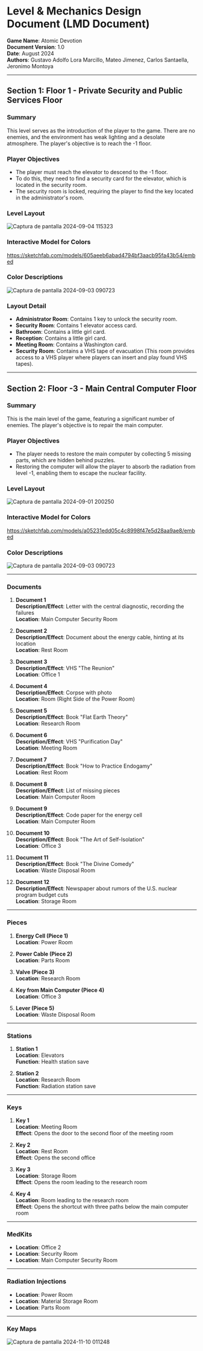 # Level & Mechanics Design Document (LMD Document)

**Game Name**: Atomic Devotion  
**Document Version**: 1.0  
**Date**: August 2024  
**Authors**: Gustavo Adolfo Lora Marcillo, Mateo Jimenez, Carlos Santaella, Jeronimo Montoya

---

## Section 1: Floor 1 - Private Security and Public Services Floor

### Summary
This level serves as the introduction of the player to the game. There are no enemies, and the environment has weak lighting and a desolate atmosphere. The player's objective is to reach the -1 floor.

### Player Objectives
- The player must reach the elevator to descend to the -1 floor.
- To do this, they need to find a security card for the elevator, which is located in the security room.
- The security room is locked, requiring the player to find the key located in the administrator's room.

### Level Layout

![Captura de pantalla 2024-09-04 115323](https://github.com/user-attachments/assets/296816ca-1fa9-4b4e-9b70-67f75531c2ac)



### Interactive Model for Colors
https://sketchfab.com/models/605aeeb6abad4794bf3aacb95fa43b54/embed

### Color Descriptions

![Captura de pantalla 2024-09-03 090723](https://github.com/user-attachments/assets/29de781a-bb63-4733-a06d-f5c39858145a)

### Layout Detail
- **Administrator Room**: Contains 1 key to unlock the security room.
- **Security Room**: Contains 1 elevator access card.
- **Bathroom**: Contains a little girl card.
- **Reception**: Contains a little girl card.
- **Meeting Room**: Contains a Washington card.
- **Security Room**: Contains a VHS tape of evacuation (This room provides access to a VHS player where players can insert and play found VHS tapes).

---

## Section 2: Floor -3 - Main Central Computer Floor

### Summary
This is the main level of the game, featuring a significant number of enemies. The player's objective is to repair the main computer.

### Player Objectives
- The player needs to restore the main computer by collecting 5 missing parts, which are hidden behind puzzles.
- Restoring the computer will allow the player to absorb the radiation from level -1, enabling them to escape the nuclear facility.

  
### Level Layout

![Captura de pantalla 2024-09-01 200250](https://github.com/user-attachments/assets/c7228d9f-99ec-4485-8baf-982e922fbae5)

### Interactive Model for Colors

https://sketchfab.com/models/a05231edd05c4c8998f47e5d28aa9ae8/embed



### Color Descriptions

![Captura de pantalla 2024-09-03 090723](https://github.com/user-attachments/assets/29de781a-bb63-4733-a06d-f5c39858145a)

---


### Documents

1. **Document 1**  
   **Description/Effect**: Letter with the central diagnostic, recording the failures  
   **Location**: Main Computer Security Room

2. **Document 2**  
   **Description/Effect**: Document about the energy cable, hinting at its location  
   **Location**: Rest Room

3. **Document 3**  
   **Description/Effect**: VHS "The Reunion"  
   **Location**: Office 1

4. **Document 4**  
   **Description/Effect**: Corpse with photo  
   **Location**: Room (Right Side of the Power Room)

5. **Document 5**  
   **Description/Effect**: Book "Flat Earth Theory"  
   **Location**: Research Room

6. **Document 6**  
   **Description/Effect**: VHS "Purification Day"  
   **Location**: Meeting Room

7. **Document 7**  
   **Description/Effect**: Book "How to Practice Endogamy"  
   **Location**: Rest Room

8. **Document 8**  
   **Description/Effect**: List of missing pieces  
   **Location**: Main Computer Room

9. **Document 9**  
   **Description/Effect**: Code paper for the energy cell  
   **Location**: Main Computer Room

10. **Document 10**  
    **Description/Effect**: Book "The Art of Self-Isolation"  
    **Location**: Office 3

11. **Document 11**  
    **Description/Effect**: Book "The Divine Comedy"  
    **Location**: Waste Disposal Room

12. **Document 12**  
    **Description/Effect**: Newspaper about rumors of the U.S. nuclear program budget cuts  
    **Location**: Storage Room

---

### Pieces

1. **Energy Cell (Piece 1)**  
   **Location**: Power Room

2. **Power Cable (Piece 2)**  
   **Location**: Parts Room

3. **Valve (Piece 3)**  
   **Location**: Research Room

4. **Key from Main Computer (Piece 4)**  
   **Location**: Office 3

5. **Lever (Piece 5)**  
   **Location**: Waste Disposal Room

---

### Stations

1. **Station 1**  
   **Location**: Elevators  
   **Function**: Health station save

2. **Station 2**  
   **Location**: Research Room  
   **Function**: Radiation station save

---

### Keys

1. **Key 1**  
   **Location**: Meeting Room  
   **Effect**: Opens the door to the second floor of the meeting room

2. **Key 2**  
   **Location**: Rest Room  
   **Effect**: Opens the second office

3. **Key 3**  
   **Location**: Storage Room  
   **Effect**: Opens the room leading to the research room

4. **Key 4**  
   **Location**: Room leading to the research room  
   **Effect**: Opens the shortcut with three paths below the main computer room

---

### MedKits

- **Location**: Office 2  
- **Location**: Security Room  
- **Location**: Main Computer Security Room

---

### Radiation Injections

- **Location**: Power Room  
- **Location**: Material Storage Room  
- **Location**: Parts Room

---

### Key Maps

![Captura de pantalla 2024-11-10 011248](https://github.com/user-attachments/assets/1024ed11-c94e-43bc-a844-1ca2f8342451)





